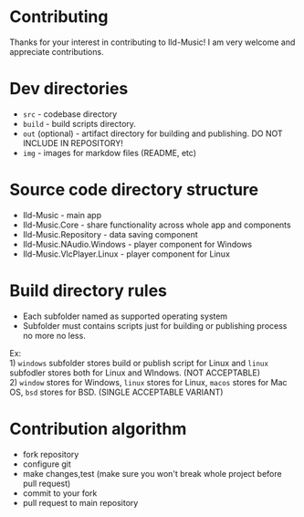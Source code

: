 # Contributing
Thanks for your interest in contributing to Ild-Music! I am very welcome and appreciate contributions.

# Dev directories
  - `src` - codebase directory
  - `build` - build scripts directory.
  - `out` (optional) - artifact directory for building and publishing. DO NOT INCLUDE IN REPOSITORY!
  - `img` - images for markdow files (README, etc)

# Source code directory structure
  - Ild-Music - main app
  - Ild-Music.Core - share functionality across whole app and components
  - Ild-Music.Repository - data saving component
  - Ild-Music.NAudio.Windows - player component for Windows
  - Ild-Music.VlcPlayer.Linux - player component for Linux
    
# Build directory rules
  - Each subfolder named as supported operating system
  - Subfolder must contains scripts just for building or publishing process no more no less.
    
  Ex:\
    1) `windows` subfolder stores build or publish script for Linux and `linux` subfodler stores both for Linux and WIndows. (NOT ACCEPTABLE)\
    2) `window` stores for Windows, `linux` stores for Linux, `macos` stores for Mac OS, `bsd` stores for BSD. (SINGLE ACCEPTABLE VARIANT)
    
# Contribution algorithm
  - fork repository
  - configure git
  - make changes,test (make sure you won't break whole project before pull request)
  - commit to your fork
  - pull request to main repository
